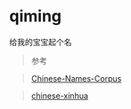 # qiming
给我的宝宝起个名

> 参考

> [Chinese-Names-Corpus](https://github.com/wainshine/Chinese-Names-Corpus)

> [chinese-xinhua](https://github.com/pwxcoo/chinese-xinhua)
